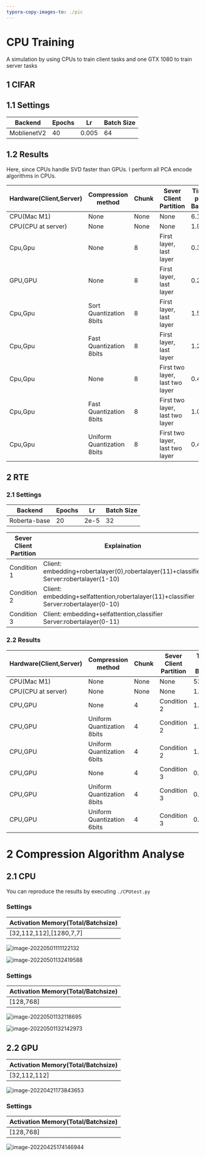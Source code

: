 ```yaml
---
typora-copy-images-to: ./pic
---
```


# CPU Training

A simulation by using CPUs to train client tasks and one GTX 1080 to train server tasks

## 1 CIFAR

## 1.1 Settings

| Backend     | Epochs | Lr    | Batch Size |
| ----------- | ------ | ----- | ---------- |
| MoblienetV2 | 40     | 0.005 | 64         |

## 1.2 Results

Here, since CPUs handle SVD faster than GPUs. I perform all PCA encode algorithms in CPUs.

| Hardware(Client,Server) | Compression method         | Chunk | Sever Client Partition          | Time  per Batch | Throughputs | Validation Acc |
| ----------------------- | -------------------------- | ----- | ------------------------------- | --------------- | ----------- | -------------- |
| CPU(Mac M1)             | None                       | None  | None                            | 6.10s           | 10.49/s     | 95.92          |
| CPU(CPU at server)      | None                       | None  | None                            | 1.97s           | 32.48/s     | 95.87          |
| Cpu,Gpu                 | None                       | 8     | First layer, last layer         | 0.33s           | 191.9/s     | 95.92          |
| GPU,GPU                 | None                       | 8     | First layer, last layer         | 0.28s           | 228.57/s    | 95.89          |
| Cpu,Gpu                 | Sort Quantization 8bits    | 8     | First layer, last layer         | 1.53s           | 41.83/s     | 95.79          |
| Cpu,Gpu                 | Fast Quantization 8bits    | 8     | First layer, last layer         | 1.21s           | 52.89/s     | 95.79          |
| Cpu,Gpu                 | None                       | 8     | First two layer, last two layer | 0.40s           | 160.01/s    | 95.84          |
| Cpu,Gpu                 | Fast Quantization 8bits    | 8     | First two layer, last two layer | 1.01s           | 63.37/s     | 95.84          |
| Cpu,Gpu                 | Uniform Quantization 8bits | 8     | First two layer, last two layer | 0.43s           | 148.84/s    | 95.84          |

## 2 RTE

### 2.1 Settings

| Backend      | Epochs | Lr   | Batch Size |
| ------------ | ------ | ---- | ---------- |
| Roberta-base | 20     | 2e-5 | 32         |

| Sever Client Partition | Explaination                                                 |
| ---------------------- | ------------------------------------------------------------ |
| Condition 1            | Client: embedding+robertalayer(0),robertalayer(11)+classifier Server:robertalayer(1-10) |
| Condition 2            | Client: embedding+selfattention,robertalayer(11)+classifier Server:robertalayer(0-10) |
| Condition 3            | Client: embedding+selfattention,classifier Server:robertalayer(0-11) |



### 2.2 Results

| Hardware(Client,Server) | Compression method         | Chunk | Sever Client Partition | Time  per Batch | Throughputs | Validation Acc |
| ----------------------- | -------------------------- | ----- | ---------------------- | --------------- | ----------- | -------------- |
| CPU(Mac M1)             | None                       | None  | None                   | 53.49s          | 0.60/s      | 78.66          |
| CPU(CPU at server)      | None                       | None  | None                   | 1.97s           | 32.48/s     | 95.87          |
| CPU,GPU                 | None                       | 4     | Condition 2            | 1.51s           | 21.19       | 78.90          |
| CPU,GPU                 | Uniform Quantization 8bits | 4     | Condition 2            | 1.54s           | 20.78/s     | 79.68          |
| CPU,GPU                 | Uniform Quantization 6bits | 4     | Condition 2            | 1.54s           | 20.78/s     | 78.78          |
| CPU,GPU                 | None                       | 4     | Condition 3            | 0.90s           | 35.56/s     | 78.50          |
| CPU,GPU                 | Uniform Quantization 8bits | 4     | Condition 3            | 0.92s           | 34.78/s     | 78.13          |
| CPU,GPU                 | Uniform Quantization 6bits | 4     | Condition 3            | 0.92s           | 34.78/s     | 78.51          |

# 2 Compression Algorithm Analyse

## 2.1 CPU

You can reproduce the results by executing `./CPUtest.py`

### Settings

| Activation Memory(Total/Batchsize) |
| ---------------------------------- |
| [32,112,112],[1280,7,7]            |

![image-20220501111122132](./pic/image-20220501111122132.png)

![image-20220501132419588](./pic/image-20220501132419588.png)



### Settings

| Activation Memory(Total/Batchsize) |
| ---------------------------------- |
| [128,768]                          |

![image-20220501132118695](./pic/image-20220501132118695.png)

![image-20220501132142973](./pic/image-20220501132142973.png)

## 2.2 GPU

| Activation Memory(Total/Batchsize) |
| ---------------------------------- |
| [32,112,112]                       |

![image-20220421173843653](./pic/test_gpu.jpg)

### Settings

| Activation Memory(Total/Batchsize) |
| ---------------------------------- |
| [128,768]                          |

![image-20220425174146944](./pic/image-20220425174146944.png)

